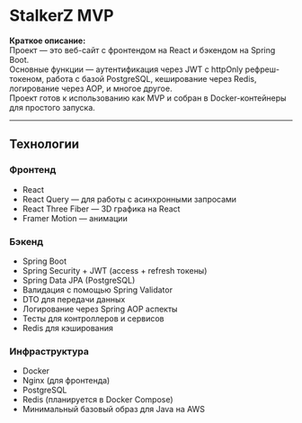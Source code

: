 # StalkerZ MVP

**Краткое описание:**  
Проект — это веб-сайт с фронтендом на React и бэкендом на Spring Boot.  
Основные функции — аутентификация через JWT с httpOnly рефреш-токеном, работа с базой PostgreSQL, кеширование через Redis, логирование через AOP, и многое другое.  
Проект готов к использованию как MVP и собран в Docker-контейнеры для простого запуска.

---

## Технологии

### Фронтенд
- React
- React Query — для работы с асинхронными запросами
- React Three Fiber — 3D графика на React
- Framer Motion — анимации

### Бэкенд
- Spring Boot
- Spring Security + JWT (access + refresh токены)
- Spring Data JPA (PostgreSQL)
- Валидация с помощью Spring Validator
- DTO для передачи данных
- Логирование через Spring AOP аспекты
- Тесты для контроллеров и сервисов
- Redis для кэширования

### Инфраструктура
- Docker
- Nginx (для фронтенда)
- PostgreSQL
- Redis (планируется в Docker Compose)
- Минимальный базовый образ для Java на AWS  
